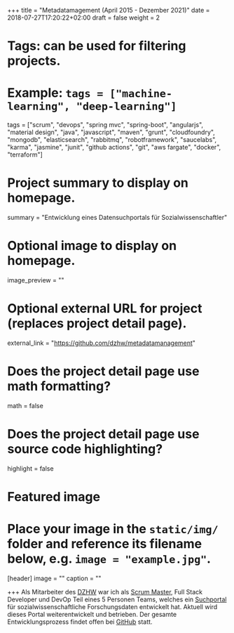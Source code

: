 +++
title = "Metadatamagement (April 2015 - Dezember 2021)"
date = 2018-07-27T17:20:22+02:00
draft = false
weight = 2

# Tags: can be used for filtering projects.
# Example: `tags = ["machine-learning", "deep-learning"]`
tags = ["scrum", "devops", "spring mvc", "spring-boot", "angularjs", "material design", "java", "javascript", "maven", "grunt", "cloudfoundry", "mongodb", "elasticsearch", "rabbitmq", "robotframework", "saucelabs", "karma", "jasmine", "junit", "github actions", "git", "aws fargate", "docker", "terraform"]

# Project summary to display on homepage.
summary = "Entwicklung eines Datensuchportals für Sozialwissenschaftler"

# Optional image to display on homepage.
image_preview = ""

# Optional external URL for project (replaces project detail page).
external_link = "https://github.com/dzhw/metadatamanagement"

# Does the project detail page use math formatting?
math = false

# Does the project detail page use source code highlighting?
highlight = false

# Featured image
# Place your image in the `static/img/` folder and reference its filename below, e.g. `image = "example.jpg"`.
[header]
image = ""
caption = ""

+++
Als Mitarbeiter des [DZHW](https://www.dzhw.eu) war ich als [Scrum Master](https://www.scrumguides.org/scrum-guide.html#team-sm), Full Stack Developer und DevOp Teil eines 5 Personen Teams, welches ein [Suchportal](https://metadata.fdz.dzhw.eu) für sozialwissenschaftliche Forschungsdaten entwickelt hat. Aktuell wird dieses Portal weiterentwickelt und betrieben. Der gesamte Entwicklungsprozess findet offen bei [GitHub](https://github.com/dzhw/metadatamanagement) statt.
